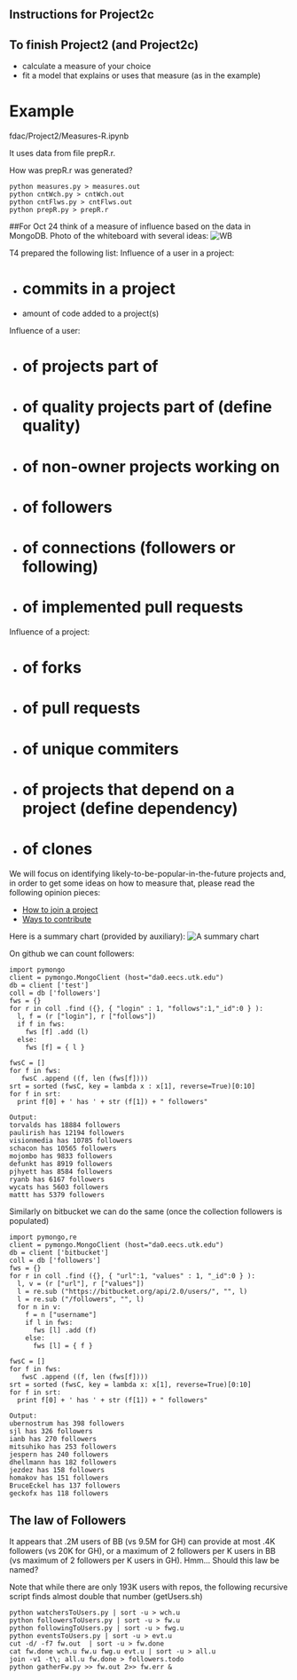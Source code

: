  Instructions for Project2c 
--------------------------

To finish Project2 (and Project2c)
---------------------------------
- calculate a measure of your choice
- fit a model that explains or uses that measure (as in the example)


Example
=======
fdac/Project2/Measures-R.ipynb

It uses data from file prepR.r.

How was prepR.r was generated?
```
python measures.py > measures.out
python cntWch.py > cntWch.out
python cntFlws.py > cntFlws.out
python prepR.py > prepR.r
```

##For Oct 24 think of a measure of influence based on the data in MongoDB.
Photo of the whiteboard with several ideas:
![WB](https://github.com/fdac/Project2/blob/master/WB.jpg "Measures of Influence")

T4 prepared the following list:
Influence of a user in a project:
- # commits in a project
- amount of code added to a project(s)

Influence of a user:
- # of projects part of
- # of quality projects part of (define quality)
- # of non-owner projects working on
- # of followers
- # of connections (followers or following)
- # of implemented pull requests

Influence of a project:
- # of forks
- # of pull requests
- # of unique commiters
- # of projects that depend on a project (define dependency)
- # of clones



We will focus on identifying likely-to-be-popular-in-the-future
projects and, in order to get some ideas on how to measure that, 
please read the following opinion pieces:
* [How to join a project](https://opensource.com/business/14/9/jump-into-open-source-project)
* [Ways to contribute](http://blog.smartbear.com/programming/14-ways-to-contribute-to-open-source-without-being-a-programming-genius-or-a-rock-star/)

Here is a  summary chart (provided by auxiliary):
![A summary chart](https://github.com/fdac/Project2/blob/master/OSS.png "Participating in OSS")

On github we can count followers:
```
import pymongo
client = pymongo.MongoClient (host="da0.eecs.utk.edu")
db = client ['test']
coll = db ['followers']
fws = {}
for r in coll .find ({}, { "login" : 1, "follows":1,"_id":0 } ):  
  l, f = (r ["login"], r ["follows"])
  if f in fws:
    fws [f] .add (l)
  else:
    fws [f] = { l }

fwsC = []
for f in fws:
   fwsC .append ((f, len (fws[f])))
srt = sorted (fwsC, key = lambda x : x[1], reverse=True)[0:10]
for f in srt:
  print f[0] + ' has ' + str (f[1]) + " followers" 

Output:
torvalds has 18884 followers
paulirish has 12194 followers
visionmedia has 10785 followers
schacon has 10565 followers
mojombo has 9833 followers
defunkt has 8919 followers
pjhyett has 8584 followers
ryanb has 6167 followers
wycats has 5603 followers
mattt has 5379 followers
```

Similarly on bitbucket we can do the same (once the collection followers is 
populated)
```
import pymongo,re
client = pymongo.MongoClient (host="da0.eecs.utk.edu")
db = client ['bitbucket']
coll = db ['followers']
fws = {}
for r in coll .find ({}, { "url":1, "values" : 1, "_id":0 } ):  
  l, v = (r ["url"], r ["values"])
  l = re.sub ("https://bitbucket.org/api/2.0/users/", "", l)
  l = re.sub ("/followers", "", l)
  for n in v:
    f = n ["username"]
    if l in fws:
      fws [l] .add (f)
    else:
      fws [l] = { f }

fwsC = []
for f in fws:
   fwsC .append ((f, len (fws[f])))
srt = sorted (fwsC, key = lambda x: x[1], reverse=True)[0:10]
for f in srt:
  print f[0] + ' has ' + str (f[1]) + " followers" 

Output:
ubernostrum has 398 followers
sjl has 326 followers
ianb has 270 followers
mitsuhiko has 253 followers
jespern has 240 followers
dhellmann has 182 followers
jezdez has 158 followers
homakov has 151 followers
BruceEckel has 137 followers
geckofx has 118 followers

```
## The law of Followers
It appears that .2M users of BB (vs 9.5M for GH)
can provide at most .4K followers (vs 20K for GH), or
a maximum of 2 followers per K users in BB (vs maximum of
2 followers per K users in GH). Hmm... Should this law be named?

Note that while there are  only 193K users with repos, the following 
recursive script finds almost double that number (getUsers.sh)
```
python watchersToUsers.py | sort -u > wch.u
python followersToUsers.py | sort -u > fw.u
python followingToUsers.py | sort -u > fwg.u
python eventsToUsers.py | sort -u > evt.u 
cut -d/ -f7 fw.out  | sort -u > fw.done
cat fw.done wch.u fw.u fwg.u evt.u | sort -u > all.u
join -v1 -t\; all.u fw.done > followers.todo
python gatherFw.py >> fw.out 2>> fw.err &
```


